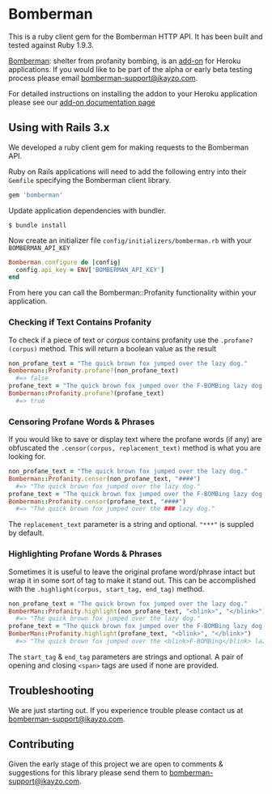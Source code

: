 # Bomberman

This is a ruby client gem for the Bomberman HTTP API. It has been built
and tested against Ruby 1.9.3.

[Bomberman](http://addons.heroku.com/bomberman): shelter from profanity bombing, is an [add-on](http://addons.heroku.com) for Heroku
applications. If you would like to be part of the alpha or early beta
testing process please email <bomberman-support@ikayzo.com>.

For detailed instructions on installing the addon to your Heroku
application please see our [add-on documentation
page](http://bomberman.ikayzo.com/)

## Using with Rails 3.x

We developed a ruby client gem for making requests to the
Bomberman API.

Ruby on Rails applications will need to add the following entry into their `Gemfile` specifying the Bomberman client library.

```ruby
gem 'bomberman'
```

Update application dependencies with bundler.

```term
$ bundle install
```

Now create an initializer file `config/initializers/bomberman.rb` with
your `BOMBERMAN_API_KEY`

```ruby
Bomberman.configure do |config|
  config.api_key = ENV['BOMBERMAN_API_KEY']
end
```
From here you can call the Bomberman::Profanity functionality within
your application.

### Checking if Text Contains Profanity

To check if a piece of text or *corpus* contains profanity use the
`.profane?(corpus)` method.  This will return a boolean value as the
result

```ruby
non_profane_text = "The quick brown fox jumped over the lazy dog."
Bomberman::Profanity.profane?(non_profane_text)
  #=> false
profane_text = "The quick brown fox jumped over the F-BOMBing lazy dog."
Bomberman::Profanity.profane?(profane_text)
  #=> true
```
    
### Censoring Profane Words & Phrases

If you would like to save or display text where the profane words (if
any) are obfuscated the `.censor(corpus, replacement_text)` method is
what you are looking for.

```ruby
non_profane_text = "The quick brown fox jumped over the lazy dog."
Bomberman::Profanity.censor(non_profane_text, "####")
  #=> "The quick brown fox jumped over the lazy dog."
profane_text = "The quick brown fox jumped over the F-BOMBing lazy dog."
Bomberman::Profanity.censor(profane_text, "####")
  #=> "The quick brown fox jumped over the ### lazy dog."
```

The `replacement_text` parameter is a string and optional. `"***"` is
suppled by default.

### Highlighting Profane Words & Phrases

Sometimes it is useful to leave the original profane word/phrase intact
but wrap it in some sort of tag to make it stand out. This can be
accomplished with the `.highlight(corpus, start_tag, end_tag)` method.

```ruby
non_profane_text = "The quick brown fox jumped over the lazy dog."
BomberMan::Profanity.highlight(non_profane_text, "<blink>", "</blink>")
  #=> "The quick brown fox jumped over the lazy dog."
profane_text = "The quick brown fox jumped over the F-BOMBing lazy dog."
BomberMan::Profanity.highlight(profane_text, "<blink>", "</blink>")
  #=> "The quick brown fox jumped over the <blink>F-BOMBing</blink> lazy dog."
```

The `start_tag` & `end_tag` parameters are strings and optional. A pair
of opening and closing `<span>` tags are used if none are provided.

## Troubleshooting

We are just starting out.  If you experience trouble please contact us
at <bomberman-support@ikayzo.com>.

## Contributing

Given the early stage of this project we are open to comments &
suggestions for this library please send them to <bomberman-support@ikayzo.com>.
